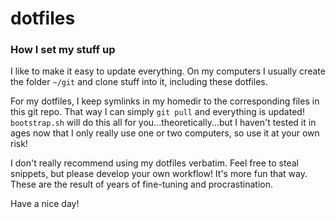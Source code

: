 dotfiles
===========

### How I set my stuff up

I like to make it easy to update everything. On my computers I usually create
the folder ```~/git``` and clone stuff into it, including these dotfiles.

For my dotfiles, I keep symlinks in my homedir to the corresponding files in this
git repo. That way I can simply ```git pull``` and everything is updated! ```bootstrap.sh```
will do this all for you...theoretically...but I haven't tested it in ages now that
I only really use one or two computers, so use it at your own risk!

I don't really recommend using my dotfiles verbatim. Feel free to steal snippets,
but please develop your own workflow! It's more fun that way. These are the result
of years of fine-tuning and procrastination.

Have a nice day!

